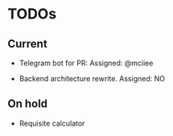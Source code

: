# TODOs
## Current
- Telegram bot for PR:
    Assigned: @mciiee

- Backend architecture rewrite.
    Assigned: NO

## On hold
- Requisite calculator
